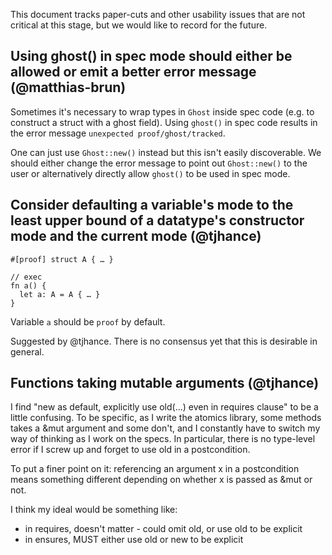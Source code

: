This document tracks paper-cuts and other usability issues that are not critical at this stage, but we would like to record for the future.

## Using ghost() in spec mode should either be allowed or emit a better error message (@matthias-brun)

Sometimes it's necessary to wrap types in `Ghost` inside spec code (e.g. to construct a struct with a ghost field). Using `ghost()` in spec code results in the error message `unexpected proof/ghost/tracked`.

One can just use `Ghost::new()` instead but this isn't easily discoverable. We should either change the error message to point out `Ghost::new()` to the user or alternatively directly allow `ghost()` to be used in spec mode.

## Consider defaulting a variable's mode to the least upper bound of a datatype's constructor mode and the current mode (@tjhance)

```
#[proof] struct A { … }

// exec
fn a() {
  let a: A = A { … } 
}
```

Variable `a` should be `proof` by default.

Suggested by @tjhance. There is no consensus yet that this is desirable in general.

## Functions taking mutable arguments (@tjhance)

I find "new as default, explicitly use old(...) even in requires clause" to be a little confusing. To be specific, as I write the atomics library, some methods takes a &mut argument and some don't, and I constantly have to switch my way of thinking as I work on the specs. In particular, there is no type-level error if I screw up and forget to use old in a postcondition.

To put a finer point on it: referencing an argument x in a postcondition means something different depending on whether x is passed as &mut or not.

I think my ideal would be something like:
* in requires, doesn't matter - could omit old, or use old to be explicit
* in ensures, MUST either use old or new to be explicit


